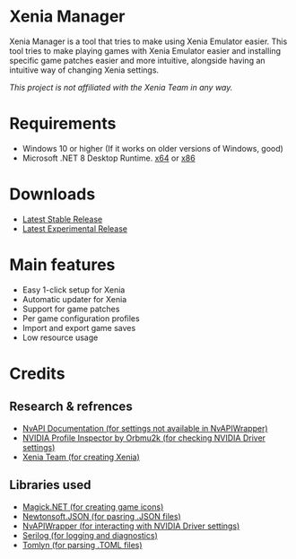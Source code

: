 # Xenia Manager
Xenia Manager is a tool that tries to make using Xenia Emulator easier. This tool tries to make playing games with Xenia Emulator easier and installing specific game patches easier and more intuitive, alongside having an intuitive way of changing Xenia settings.

<em>This project is not affiliated with the Xenia Team in any way.</em>

# Requirements

- Windows 10 or higher (If it works on older versions of Windows, good)
- Microsoft .NET 8 Desktop Runtime. [x64](https://dotnet.microsoft.com/en-us/download/dotnet/thank-you/runtime-desktop-8.0.6-windows-x64-installer) or [x86](https://dotnet.microsoft.com/en-us/download/dotnet/thank-you/runtime-desktop-8.0.6-windows-x86-installer)

# Downloads

- [Latest Stable Release](https://github.com/xenia-manager/xenia-manager/releases/latest/)
- [Latest Experimental Release](https://github.com/xenia-manager/xenia-manager/releases/tag/experimental)

# Main features
- Easy 1-click setup for Xenia
- Automatic updater for Xenia
- Support for game patches
- Per game configuration profiles
- Import and export game saves
- Low resource usage

# Credits
## Research & refrences
- [NvAPI Documentation (for settings not available in NvAPIWrapper)](https://developer.nvidia.com/rtx/path-tracing/nvapi/get-started)
- [NVIDIA Profile Inspector by Orbmu2k (for checking NVIDIA Driver settings)](https://github.com/Orbmu2k/nvidiaProfileInspector)
- [Xenia Team (for creating Xenia)](https://xenia.jp/)

## Libraries used
- [Magick.NET (for creating game icons)](https://github.com/dlemstra/Magick.NET)
- [Newtonsoft.JSON (for pasring .JSON files)](https://www.newtonsoft.com/json)
- [NvAPIWrapper (for interacting with NVIDIA Driver settings)](https://github.com/falahati/NvAPIWrapper)
- [Serilog (for logging and diagnostics)](https://serilog.net/)
- [Tomlyn (for parsing .TOML files)](https://github.com/xoofx/Tomlyn)